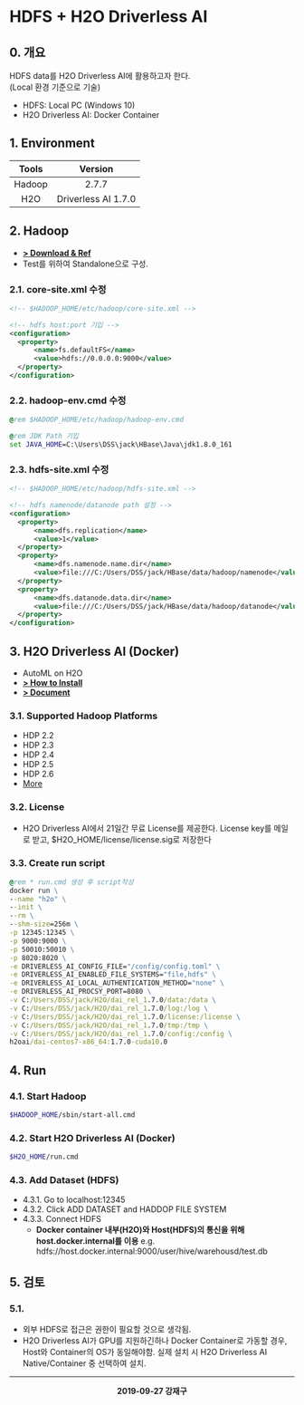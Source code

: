 # HDFS + H2O Driverless AI

## 0. 개요
HDFS data를 H2O Driverless AI에 활용하고자 한다.<br>
(Local 환경 기준으로 기술)

* HDFS: Local PC (Windows 10)
* H2O Driverless AI: Docker Container

## 1. Environment
  |Tools|Version|
  |:-:|:-:|
  |Hadoop|2.7.7|
  |H2O|Driverless AI 1.7.0|

## 2. Hadoop
  * **[> Download & Ref](https://hadoop.apache.org/docs/r2.7.1/hadoop-project-dist/hadoop-common/SingleCluster.html)**
  * Test를 위하여 Standalone으로 구성.

  ### 2.1. core-site.xml 수정
  ```xml
  <!-- $HADOOP_HOME/etc/hadoop/core-site.xml -->

  <!-- hdfs host:port 기입 -->
  <configuration>
    <property>
        <name>fs.defaultFS</name>
        <value>hdfs://0.0.0.0:9000</value>
    </property>
  </configuration>
  ```

  ### 2.2. hadoop-env.cmd 수정
  ```cmd
  @rem $HADOOP_HOME/etc/hadoop/hadoop-env.cmd

  @rem JDK Path 기입
  set JAVA_HOME=C:\Users\DSS\jack\HBase\Java\jdk1.8.0_161
  ```

  ### 2.3. hdfs-site.xml 수정
  ```xml
  <!-- $HADOOP_HOME/etc/hadoop/hdfs-site.xml -->

  <!-- hdfs namenode/datanode path 설정 -->
  <configuration>
    <property>
        <name>dfs.replication</name>
        <value>1</value>
    </property>
    <property>
        <name>dfs.namenode.name.dir</name>
        <value>file:///C:/Users/DSS/jack/HBase/data/hadoop/namenode</value>
    </property>
    <property>
        <name>dfs.datanode.data.dir</name>
        <value>file:///C:/Users/DSS/jack/HBase/data/hadoop/datanode</value>
    </property>
  </configuration>
  ```

## 3. H2O Driverless AI (Docker)
  * AutoML on H2O 
  * **[> How to Install](https://www.h2o.ai/products/h2o-driverless-ai/)**
  * **[> Document](http://docs.h2o.ai/driverless-ai/latest-stable/docs/userguide/index.html)**

  ### 3.1. Supported Hadoop Platforms
  * HDP 2.2
  * HDP 2.3
  * HDP 2.4
  * HDP 2.5
  * HDP 2.6
  * [More](http://docs.h2o.ai/driverless-ai/latest-stable/docs/userguide/connectors/hdfs.html)

  ### 3.2. License
  * H2O Driverless AI에서 21일간 무료 License를 제공한다.
    License key를 메일로 받고, $H2O_HOME/license/license.sig로 저장한다

  ### 3.3. Create run script


  
  ```cmd
  @rem * run.cmd 생성 후 script작성
  docker run \
  --name "h2o" \
  --init \
  --rm \
  --shm-size=256m \
  -p 12345:12345 \
  -p 9000:9000 \
  -p 50010:50010 \
  -p 8020:8020 \
  -e DRIVERLESS_AI_CONFIG_FILE="/config/config.toml" \
  -e DRIVERLESS_AI_ENABLED_FILE_SYSTEMS="file,hdfs" \
  -e DRIVERLESS_AI_LOCAL_AUTHENTICATION_METHOD="none" \
  -e DRIVERLESS_AI_PROCSY_PORT=8080 \
  -v C:/Users/DSS/jack/H2O/dai_rel_1.7.0/data:/data \
  -v C:/Users/DSS/jack/H2O/dai_rel_1.7.0/log:/log \
  -v C:/Users/DSS/jack/H2O/dai_rel_1.7.0/license:/license \
  -v C:/Users/DSS/jack/H2O/dai_rel_1.7.0/tmp:/tmp \
  -v C:/Users/DSS/jack/H2O/dai_rel_1.7.0/config:/config \
  h2oai/dai-centos7-x86_64:1.7.0-cuda10.0
  ```

## 4. Run
### 4.1. Start Hadoop
  ```bash
  $HADOOP_HOME/sbin/start-all.cmd
  ```

### 4.2. Start H2O Driverless AI (Docker)
  ```bash
  $H2O_HOME/run.cmd
  ```

### 4.3. Add Dataset (HDFS)
  * 4.3.1. Go to localhost:12345
  * 4.3.2. Click ADD DATASET and HADDOP FILE SYSTEM
  * 4.3.3. Connect HDFS
    - **Docker container 내부(H2O)와 Host(HDFS)의 통신을 위해 host.docker.internal를 이용**
      e.g. hdfs://host.docker.internal:9000/user/hive/warehousd/test.db

## 5. 검토
### 5.1. 
  * 외부 HDFS로 접근은 권한이 필요할 것으로 생각됨.
  * H2O Driverless AI가 GPU를 지원하긴하나 Docker Container로 가동할 경우,
    Host와 Container의 OS가 동일해야함.
    실제 설치 시 H2O Driverless AI Native/Container 중 선택하여 설치.

---
**<center>2019-09-27 강재구</center>**
